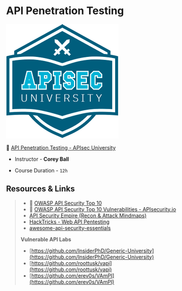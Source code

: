 # API Penetration Testing

![apisecuniversity.com - © APIsec.ai](.gitbook/assets/63e3ea0d1639251811a61dc3_apisec-u-logo.png)

🔗 [API Penetration Testing - APIsec University](https://university.apisec.ai/products/api-penetration-testing)

- Instructor - **Corey Ball**

- Course Duration - `12h`

## Resources & Links

> - 🔗 [OWASP API Security Top 10](https://owasp.org/API-Security/editions/2023/en/0x00-header/)
> - 🔗 [OWASP API Security Top 10 Vulnerabilities - APIsecurity.io](https://apisecurity.io/owasp-api-security-top-10/)
> - [API Security Empire (Recon & Attack Mindmaps)](https://github.com/Cyber-Guy1/API-SecurityEmpire#️-api-security-empire)
> - [HackTricks - Web API Pentesting](https://book.hacktricks.xyz/network-services-pentesting/pentesting-web/web-api-pentesting)
> - [awesome-api-security-essentials](https://github.com/JBAhire/awesome-api-security-essentials)
>
> **Vulnerable API Labs**
>
> - [https://github.com/InsiderPhD/Generic-University](https://github.com/InsiderPhD/Generic-University)
> - [https://github.com/roottusk/vapi](https://github.com/roottusk/vapi)
> - [https://github.com/erev0s/VAmPI](https://github.com/erev0s/VAmPI)



